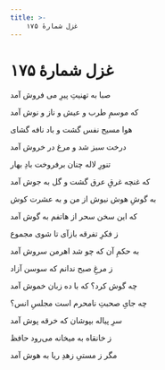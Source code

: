 ```yaml
---
title: >-
    غزل شمارهٔ ۱۷۵
---
```

# غزل شمارهٔ ۱۷۵

<div class="b" id="bn1"><div class="m1"><p>صبا به تهنیتِ پیرِ می فروش آمد</p></div>
<div class="m2"><p>که موسمِ طرب و عیش و ناز و نوش آمد</p></div></div>
<div class="b" id="bn2"><div class="m1"><p>هوا مسیح نفس گشت و باد نافه گشای</p></div>
<div class="m2"><p>درخت سبز شد و مرغ در خروش آمد</p></div></div>
<div class="b" id="bn3"><div class="m1"><p>تنورِ لاله چنان برفروخت بادِ بهار</p></div>
<div class="m2"><p>که غنچه غرقِ عرق گشت و گل به جوش آمد</p></div></div>
<div class="b" id="bn4"><div class="m1"><p>به گوشِ هوش نیوش از من و به عشرت کوش</p></div>
<div class="m2"><p>که این سخن سحر از هاتفم به گوش آمد</p></div></div>
<div class="b" id="bn5"><div class="m1"><p>ز فکرِ تفرقه بازآی تا شوی مجموع</p></div>
<div class="m2"><p>به حکمِ آن که چو شد اهرمن سروش آمد</p></div></div>
<div class="b" id="bn6"><div class="m1"><p>ز مرغِ صبح ندانم که سوسن آزاد</p></div>
<div class="m2"><p>چه گوش کرد؟ که با ده زبان خموش آمد</p></div></div>
<div class="b" id="bn7"><div class="m1"><p>چه جایِ صحبتِ نامحرم است مجلسِ انس؟</p></div>
<div class="m2"><p>سرِ پیاله بپوشان که خرقه پوش آمد</p></div></div>
<div class="b" id="bn8"><div class="m1"><p>ز خانقاه به میخانه می‌رود حافظ</p></div>
<div class="m2"><p>مگر ز مستیِ زهدِ ریا به هوش آمد</p></div></div>